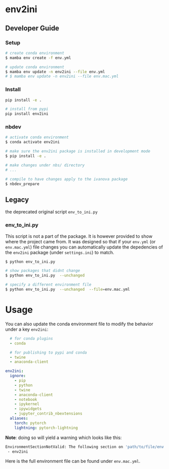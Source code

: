 env2ini
================

<!-- WARNING: THIS FILE WAS AUTOGENERATED! DO NOT EDIT! -->

## Developer Guide

### Setup

``` sh
# create conda environment
$ mamba env create -f env.yml

# update conda environment
$ mamba env update -n env2ini --file env.yml
# $ mamba env update -n env2ini --file env.mac.yml
```

### Install

``` sh
pip install -e .

# install from pypi
pip install env2ini
```

### nbdev

``` sh
# activate conda environment
$ conda activate env2ini

# make sure the env2ini package is installed in development mode
$ pip install -e .

# make changes under nbs/ directory
# ...

# compile to have changes apply to the ivanova package
$ nbdev_prepare
```

## Legacy

the deprecated original script `env_to_ini.py`

### env_to_ini.py

This script is not a part of the package. It is however provided to show
where the project came from. It was designed so that if your `env.yml`
(or `env.mac.yml`) file changes you can automatically update the
depedencies of the `env2ini` package (under `settings.ini`) to match.

``` sh
$ python env_to_ini.py

# show packages that didnt change
$ python env_to_ini.py  --unchanged  

# specify a different environment file
$ python env_to_ini.py  --unchanged  --file=env.mac.yml
```

# Usage

You can also update the conda environment file to modify the behavior
under a key `env2ini`:

``` yml
  # for conda plugins
  - conda

  # for publishing to pypi and conda
  - twine
  - anaconda-client

env2ini:
  ignore:
    - pip
    - python
    - twine
    - anaconda-client
    - notebook
    - ipykernel
    - ipywidgets
    - jupyter_contrib_nbextensions
  aliases:
    torch: pytorch
    lightning: pytorch-lightning
```

**Note**: doing so will yield a warning which looks like this:

``` sh
EnvironmentSectionNotValid: The following section on 'path/to/file/env.yml' is invalid and will be ignored:
 - env2ini
```

Here is the full environment file can be found under `env.mac.yml`.
